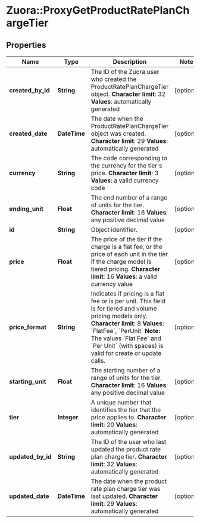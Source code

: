 # Zuora::ProxyGetProductRatePlanChargeTier

## Properties
Name | Type | Description | Notes
------------ | ------------- | ------------- | -------------
**created_by_id** | **String** | The ID of the Zuora user who created the ProductRatePlanChargeTier object. **Character limit**: 32 **Values**: automatically generated  | [optional] 
**created_date** | **DateTime** | The date when the ProductRatePlanChargeTier object was created. **Character limit**: 29 **Values**: automatically generated  | [optional] 
**currency** | **String** | The code corresponding to the currency for the tier&#39;s price. **Character limit**: 3 **Values**: a valid currency code  | [optional] 
**ending_unit** | **Float** | The end number of a range of units for the tier. **Character limit**: 16 **Values**: any positive decimal value  | [optional] 
**id** | **String** | Object identifier. | [optional] 
**price** | **Float** |  The price of the tier if the charge is a flat fee, or the price of each unit in the tier if the charge model is tiered pricing. **Character limit**: 16 **Values**: a valid currency value  | [optional] 
**price_format** | **String** | Indicates if pricing is a flat fee or is per unit. This field is for tiered and volume pricing models only. **Character limit**: 8 **Values**: &#x60;FlatFee&#x60;, &#x60;PerUnit&#x60; **Note:** The values &#x60;Flat Fee&#x60; and &#x60;Per Unit&#x60; (with spaces) is valid for create or update calls.  | [optional] 
**starting_unit** | **Float** |  The starting number of a range of units for the tier. **Character limit**: 16 **Values**: any positive decimal value  | [optional] 
**tier** | **Integer** |  A unique number that identifies the tier that the price applies to. **Character limit**: 20 **Values**: automatically generated  | [optional] 
**updated_by_id** | **String** |  The ID of the user who last updated the product rate plan charge tier. **Character limit**: 32 **Values**: automatically generated  | [optional] 
**updated_date** | **DateTime** |  The date when the product rate plan charge tier was last updated. **Character limit**: 29 **Values**: automatically generated  | [optional] 


